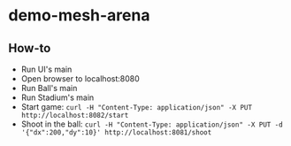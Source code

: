 # demo-mesh-arena

## How-to

- Run UI's main
- Open browser to localhost:8080
- Run Ball's main
- Run Stadium's main
- Start game: ```curl -H "Content-Type: application/json" -X PUT http://localhost:8082/start```
- Shoot in the ball: ```curl -H "Content-Type: application/json" -X PUT -d '{"dx":200,"dy":10}' http://localhost:8081/shoot```
